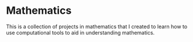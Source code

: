# Mathematics
This is a collection of projects in mathematics that I created to learn how to use computational tools
to aid in understanding mathematics.
